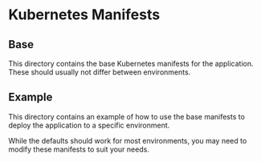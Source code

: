 # Kubernetes Manifests

## Base

This directory contains the base Kubernetes manifests for the application.
These should usually not differ between environments.

## Example

This directory contains an example of how to use the base manifests to deploy
the application to a specific environment.

While the defaults should work for most environments, you may need to modify these manifests to suit your needs.
